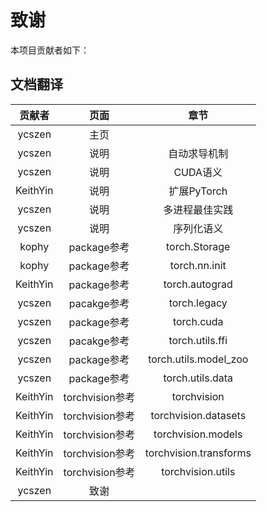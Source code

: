 # 致谢
本项目贡献者如下：

## 文档翻译

| 贡献者 | 页面 | 章节 |
|:----:|:----:|:----:|
|ycszen|主页||
|ycszen|说明|自动求导机制|
|ycszen|说明|CUDA语义|
|KeithYin|说明|扩展PyTorch|
|ycszen|说明|多进程最佳实践|
|ycszen|说明|序列化语义|
|kophy|package参考|torch.Storage|
|kophy|package参考|torch.nn.init|
|KeithYin|package参考|torch.autograd|
|ycszen|pacakge参考|torch.legacy|
|ycszen|package参考|torch.cuda|
|ycszen|pacakge参考|torch.utils.ffi|
|ycszen|package参考|torch.utils.model_zoo|
|ycszen|package参考|torch.utils.data|
|KeithYin|torchvision参考|torchvision|
|KeithYin|torchvision参考|torchvision.datasets|
|KeithYin|torchvision参考|torchvision.models|
|KeithYin|torchvision参考|torchvision.transforms|
|KeithYin|torchvision参考|torchvision.utils|
|ycszen|致谢||

